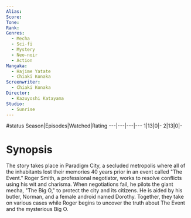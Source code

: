 ```yaml
---
Alias:
Score:
Tone: 
Rank:
Genres:
  - Mecha
  - Sci-fi
  - Mystery
  - Neo-noir
  - Action
Mangaka:
  - Hajime Yatate
  - Chiaki Konaka
Screenwriter:
  - Chiaki Konaka
Director:
  - Kazuyoshi Katayama
Studio:
  - Sunrise
---
```

#status
Season|Episodes|Watched|Rating
---|---|---|---
1|13|0|-
2|13|0|-

# Synopsis
The story takes place in Paradigm City, a secluded metropolis where all of the inhabitants lost their memories 40 years prior in an event called "The Event." Roger Smith, a professional negotiator, works to resolve conflicts using his wit and charisma. When negotiations fail, he pilots the giant mecha, "The Big O," to protect the city and its citizens. He is aided by his butler, Norman, and a female android named Dorothy. Together, they take on various cases while Roger begins to uncover the truth about The Event and the mysterious Big O.
